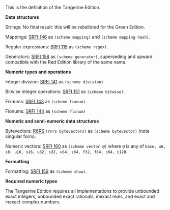 This is the definition of the Tangerine Edition.


**Data structures**

Strings: No final result: this will be reballoted for the Green Edition. 

Mappings: [SRFI 146](http://srfi.schemers.org/srfi-146/srfi-146.html)
as `(scheme mapping)` and `(scheme mapping hash)`.

Regular expressions: [SRFI 115](http://srfi.schemers.org/srfi-115/srfi-115.html) as `(scheme regex)`.

Generators: [SRFI 158](http://srfi.schemers.org/srfi-158/srfi-158.html)
as `(scheme generator)`, superseding and upward compatible with the Red Edition library of the same name.

**Numeric types and operations**

Integer division: [SRFI 141](http://srfi.schemers.org/srfi-141/srfi-141.html) as `(scheme division)`

Bitwise integer operations:  [SRFI 151](http://srfi.schemers.org/srfi-151/srfi-151.html)
as `(scheme bitwise)`.

Fixnums:  [SRFI 143](http://srfi.schemers.org/srfi-143/srfi-143.html)
as `(scheme fixnum)`.

Flonums:  [SRFI 144](http://srfi.schemers.org/srfi-144/srfi-1443.html)
as `(scheme flonum)`

**Numeric and semi-numeric data structures**

Bytevectors: [R6RS](http://www.r6rs.org/final/html/r6rs-lib/r6rs-lib-Z-H-3.html#node_chap_2)
`(rnrs bytevectors)` as `(scheme bytevector)` (note singular form).

Numeric vectors: 
[SRFI 160](http://srfi.schemers.org/srfi-160/srfi-160.html) as
`(scheme vector @)`
where `@` is any of `base, u8, s8, u16, s16, u32, s32, u64, s64, f32, f64, c64, c128`.

**Formatting**

Formatting: [SRFI 159](http://srfi.schemers.org/srfi-159/srfi-159.html)
as `(scheme show)`.

**Required numeric types**

The Tangerine Edition requires all implementations to provide unbounded
exact integers, unbounded exact rationals, inexact reals, and exact and inexact
complex numbers.

